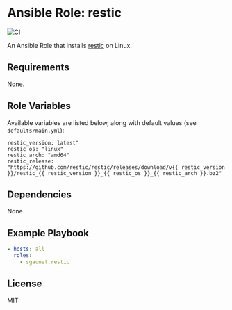 # Ansible Role: restic

[![CI](https://github.com/sgaunet/ansible-role-restic/workflows/CI/badge.svg)](https://github.com/sgaunet/ansible-role-restic/actions?query=workflow%3ACI)

An Ansible Role that installs [restic](https://github.com/sgaunet/restic) on Linux.

## Requirements

None.

## Role Variables

Available variables are listed below, along with default values (see `defaults/main.yml`):

    restic_version: latest"
    restic_os: "linux"
    restic_arch: "amd64"
    restic_release: "https://github.com/restic/restic/releases/download/v{{ restic_version }}/restic_{{ restic_version }}_{{ restic_os }}_{{ restic_arch }}.bz2"

## Dependencies

None.

## Example Playbook

```yaml
- hosts: all
  roles:
    - sgaunet.restic
```

## License

MIT
